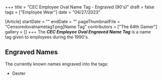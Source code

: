 +++
title = "CEC Employee Oval Name Tag - Engraved (90's)"
draft = false
tags = ["Employee Wear"]
date = "04/27/2023"

[Article]
startDate = ""
endDate = ""
pageThumbnailFile = "Censoredovalnametag1.png|Name Tag"
contributors = ["The 64th Gamer"]
gallery = []
+++
The <b><i>CEC Employee Oval Engraved Name Tag</b></i> is a name tag given to employees during the 1990's.

<h2> Engraved Names </h2>
The currently known names engraved into the tags:

* Dexter


